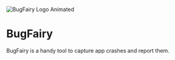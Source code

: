 ![BugFairy Logo Animated](https://media.giphy.com/media/L2rzyhc0AYWn2ViDOA/giphy.gif)
# BugFairy
BugFairy is a handy tool to capture app crashes and report them.
